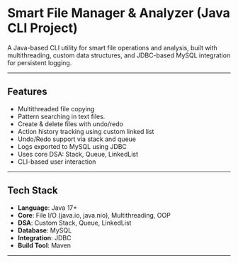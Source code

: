 #  Smart File Manager & Analyzer (Java CLI Project)

A Java-based CLI utility for smart file operations and analysis, built with multithreading, custom data structures, and JDBC-based MySQL integration for persistent logging.

---

## Features

- Multithreaded file copying
- Pattern searching in text files.
- Create & delete files with undo/redo
- Action history tracking using custom linked list
- Undo/Redo support via stack and queue
- Logs exported to MySQL using JDBC
- Uses core DSA: Stack, Queue, LinkedList
- CLI-based user interaction

---

## Tech Stack

- **Language**: Java 17+
- **Core**: File I/O (java.io, java.nio), Multithreading, OOP
- **DSA**: Custom Stack, Queue, LinkedList
- **Database**: MySQL
- **Integration**: JDBC
- **Build Tool**: Maven

---


